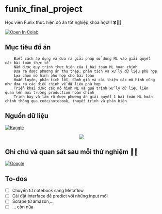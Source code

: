 # funix_final_project
Học viên Funix thực hiện đồ án tốt nghiệp khóa học!!! 🍀:star2:🍂

[![Open In Colab](https://colab.research.google.com/assets/colab-badge.svg)](https://colab.research.google.com/drive/1ZDKgdmfUx9uu1EQkUBbal5fl1WJI8ha0?authuser=1&fbclid=IwAR3Zi9kG3R-67cRG1KoLK3jjXunOGEBc_uhiBnySTS6675FfCtRcSyn7L-g#scrollTo=YQYt43_BaONK&uniqifier=2)

Mục tiêu đồ án
--

        Biết cách áp dụng và đưa ra giải pháp sử dụng ML vào giải quyết các bài toán thực tế
        Nắm được quy trình thực hiện của 1 bài toán ML hoàn chỉnh
        Đưa ra được phương án thu thập, phân tích và xử lý dữ liệu phù hợp
        Lựa chọn mô hình phù hợp cho bài toán
        Huấn luyện, phân tích lỗi, đánh giá và cải thiện các mô hình cũng như đưa ra các điều chỉnh về dữ liệu phù hợp
        Triển khai được các mô hình ML và quá trình xử lý dữ liệu liên quan lên môi trường production hoàn chỉnh
        Trình bày và làm rõ được phương án giải quyết 1 bài toán ML hoàn chỉnh thông qua code/notebook, thuyết trình và phản biện


Nguồn dữ liệu 
-- 
[![Kaggle](https://img.shields.io/badge/Kaggle-035a7d?style=for-the-badge&logo=kaggle&logoColor=white)](https://www.kaggle.com/competitions/fashion-and-beauty-reviews)<br>
<p align="center">
    <img src='https://i.imgur.com/COMP02k.png' class="center">
</p>

Ghi chú và quan sát sau mỗi thử nghiệm 🧪🥼
--
[![Google](https://img.shields.io/badge/google-4285F4?style=for-the-badge&logo=google&logoColor=white)](https://docs.google.com/spreadsheets/d/1paynjeV7iP2xMAbhMR1XCSHtFo2ORYEnOu5haldlcxw/edit?usp=sharing)<br>

To-dos
--

- [ ] Chuyển từ notebook sang Metaflow 
- [ ] Cài đặt interface để predict với những input mới
- [ ] Scrape từ amazon,...
- [ ] ... còn nữa
